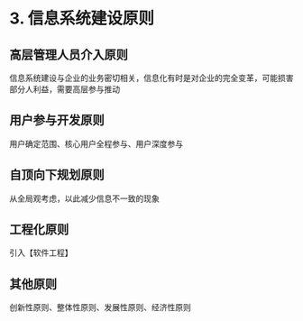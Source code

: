 # 3. 信息系统建设原则

## 高层管理人员介入原则

信息系统建设与企业的业务密切相关，信息化有时是对企业的完全变革，可能损害部分人利益，需要高层参与推动

## 用户参与开发原则

用户确定范围、核心用户全程参与、用户深度参与

## 自顶向下规划原则

从全局观考虑，以此减少信息不一致的现象

## 工程化原则

引入【软件工程】

## 其他原则

创新性原则、整体性原则、发展性原则、经济性原则
